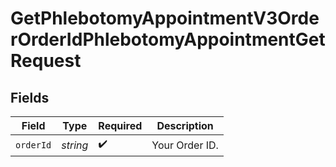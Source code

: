 # GetPhlebotomyAppointmentV3OrderOrderIdPhlebotomyAppointmentGetRequest


## Fields

| Field              | Type               | Required           | Description        |
| ------------------ | ------------------ | ------------------ | ------------------ |
| `orderId`          | *string*           | :heavy_check_mark: | Your Order ID.     |